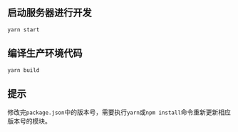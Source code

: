 ## 启动服务器进行开发
```shell
yarn start
```

## 编译生产环境代码
```shell
yarn build
```

## 提示
修改完`package.json`中的版本号，需要执行`yarn`或`npm install`命令重新更新相应版本号的模块。

